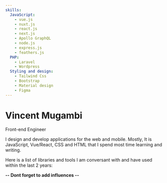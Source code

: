 ```yaml
---
skills:
  JavaScript:
    - vue.js
    - nuxt.js
    - react.js
    - next.js
    - Apollo GraphQL
    - node.js
    - express.js
    - feathers.js
  PHP:
    - Laravel
    - Wordpress
  Styling and design:
    - Tailwind Css
    - Bootstrap
    - Material design
    - Figma
---
```


# Vincent Mugambi

<div class="subtitle">Front-end Engineer</div>

I design and develop applications for the web and mobile. Mostly, It is JavaScript, Vue/React, CSS and HTML that I spend most time learning and writing.

Here is a list of libraries and tools I am conversant with and have used within the last 2 years:

**-- Dont forget to add influences --**
